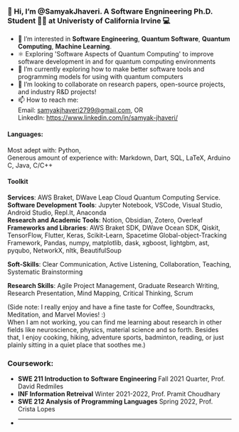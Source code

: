 ### 👋 Hi, I’m @SamyakJhaveri. A Software Engnineering Ph.D. Student 👨‍🎓 at Univeristy of California Irvine 💻
- 🔎 I’m interested in **Software Engineering**, **Quantum Software**, **Quantum Computing**, **Machine Learning**. 
- ⚛️ Exploring 'Software Aspects of Quantum Computing' to improve software development in and for quantum computing environments
- 🌱 I’m currently exploring how to make better software tools and programming models for using with quantum computers
- 🤝 I’m looking to collaborate on research papers, open-source projects, and industry R&D projects!
- 📫 How to reach me: <br> Email: samyakjhaveri2799@gmail.com, OR <br> 
LinkedIn: https://www.linkedin.com/in/samyak-jhaveri/

#### Languages: <br>
 Most adept with: Python, <br>
 Generous amount of experience with: Markdown, Dart, SQL, LaTeX, Arduino C, Java, C/C++

#### Toolkit <br>
**Services**: AWS Braket, DWave Leap Cloud Quantum Computing Service. <br>
**Software Development Tools**: Jupyter Notebook, VSCode, Visual Studio, Android Studio, Repl.It, Anaconda <br>
**Research and Academic Tools**: Notion, Obsidian, Zotero, Overleaf <br>
**Frameworks and Libraries**: AWS Braket SDK, DWave Ocean SDK, Qiskit, TensorFlow, Flutter, Keras, Scikit-Learn, Spacetime Global-object-Tracking Framework, Pandas, numpy, matplotlib, dask, xgboost, lightgbm, ast, pyqubo, NetworkX, nltk, BeautifulSoup <br>

**Soft-Skills**: Clear Communication, Active Listening, Collaboration, Teaching, Systematic Brainstorming <br>

**Research Skills**: Agile Project Management, Graduate Research Writing, Research Presentation, Mind Mapping, Critical Thinking, Scrum 


(Side note: I really enjoy and have a fine taste for Coffee, Soundtracks, Meditation, and Marvel Movies! :) <br>
When I am not working, you can find me learning about research in other fields like neuroscience, physics, material science and so forth. Besides that, I enjoy cooking, hiking, adventure sports, badminton, reading, or just plainly sitting in a quiet place that soothes me.)

### Coursework:
- **SWE 211 Introduction to Software Engineering** Fall 2021 Quarter, Prof. David Redmiles
- **INF Information Retreival** Winter 2021-2022, Prof. Pramit Choudhary
- **SWE 212 Analysis of Programming Languages** Spring 2022, Prof. Crista Lopes
- ** **

<!---
SamyakJhaveri/SamyakJhaveri is a ✨ special ✨ repository because its `README.md` (this file) appears on your GitHub profile.
You can click the Preview link to take a look at your changes.
--->


